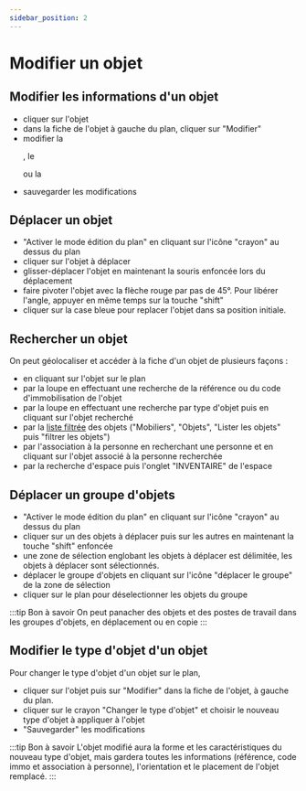 ```yaml
---
sidebar_position: 2
---
```

# Modifier un objet

## Modifier les informations d'un objet

-   cliquer sur l'objet
-   dans la fiche de l'objet à gauche du plan, cliquer sur "Modifier"
-   modifier la <P code="item:reference" />, le <P code="item:code" /> ou la <P code="item:purchaseDate" />
-   sauvegarder les modifications

## Déplacer un objet

-   "Activer le mode édition du plan" en cliquant sur l'icône "crayon" au dessus du plan
-   cliquer sur l'objet à déplacer
-   glisser-déplacer l'objet en maintenant la souris enfoncée lors du déplacement
-   faire pivoter l'objet avec la flèche rouge par pas de 45°. Pour libérer l'angle, appuyer en même temps sur la touche "shift"
-   cliquer sur la case bleue pour replacer l'objet dans sa position initiale.

## Rechercher un objet

On peut géolocaliser et accéder à la fiche d'un objet de plusieurs façons :

-   en cliquant sur l'objet sur le plan
-   par la loupe en effectuant une recherche de la référence ou du code d'immobilisation de l'objet    
-   par la loupe en effectuant une recherche par type d'objet puis en cliquant sur l'objet recherché
-   par la [liste filtrée](/en/docs/courses/find/listfindcourse) des objets ("Mobiliers", "Objets", "Lister les objets" puis "filtrer les objets")
-   par l'association à la personne en recherchant une personne et en cliquant sur l'objet associé à la personne recherchée
-   par la recherche d'espace puis l'onglet "INVENTAIRE" de l'espace

## Déplacer un groupe d'objets

-   "Activer le mode édition du plan" en cliquant sur l'icône "crayon" au dessus du plan
-   cliquer sur un des objets à déplacer puis sur les autres en maintenant la touche "shift" enfoncée
-   une zone de sélection englobant les objets à déplacer est délimitée, les objets à déplacer sont sélectionnés.
-   déplacer le groupe d'objets en cliquant sur l'icône "déplacer le groupe" de la zone de sélection
-   cliquer sur le plan pour déselectionner les objets du groupe

:::tip Bon à savoir
On peut panacher des objets et des postes de travail dans les groupes d'objets, en déplacement ou en copie
:::

## Modifier le type d'objet d'un objet

Pour changer le type d'objet d'un objet sur le plan,

-   cliquer sur l'objet puis sur "Modifier" dans la fiche de l'objet, à gauche du plan.
-   cliquer sur le crayon "Changer le type d'objet" et choisir le nouveau type d'objet à appliquer à l'objet
-   "Sauvegarder" les modifications

:::tip Bon à savoir
L'objet modifié aura la forme et les caractéristiques du nouveau type d'objet, mais gardera toutes les informations (référence, code immo et association à personne), l'orientation et le placement de l'objet remplacé.
:::